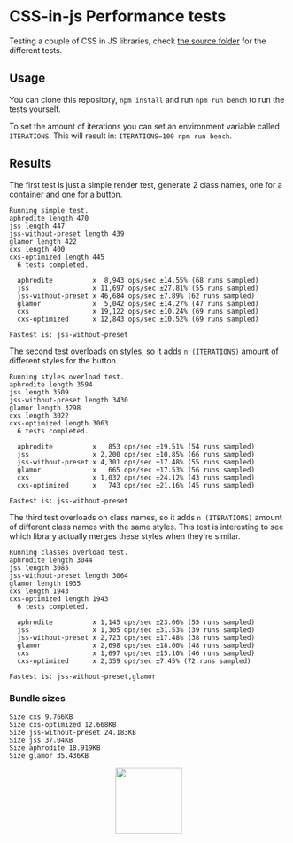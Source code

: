 # CSS-in-js Performance tests

Testing a couple of CSS in JS libraries, check [the source folder](./src/cases) for the different tests.

## Usage

You can clone this repository, `npm install` and run `npm run bench` to run the tests yourself.

To set the amount of iterations you can set an environment variable called `ITERATIONS`. This will result in: `ITERATIONS=100 npm run bench`.

## Results

The first test is just a simple render test, generate 2 class names, one for a container and one for a button.

```
Running simple test.
aphrodite length 470
jss length 447
jss-without-preset length 439
glamor length 422
cxs length 400
cxs-optimized length 445
  6 tests completed.

  aphrodite          x  8,943 ops/sec ±14.55% (68 runs sampled)
  jss                x 11,697 ops/sec ±27.81% (55 runs sampled)
  jss-without-preset x 46,684 ops/sec ±7.89% (62 runs sampled)
  glamor             x  5,042 ops/sec ±14.27% (47 runs sampled)
  cxs                x 19,122 ops/sec ±10.24% (69 runs sampled)
  cxs-optimized      x 12,843 ops/sec ±10.52% (69 runs sampled)

Fastest is: jss-without-preset
```

The second test overloads on styles, so it adds `n (ITERATIONS)` amount of different styles for the button.

```
Running styles overload test.
aphrodite length 3594
jss length 3509
jss-without-preset length 3430
glamor length 3298
cxs length 3022
cxs-optimized length 3063
  6 tests completed.

  aphrodite          x   853 ops/sec ±19.51% (54 runs sampled)
  jss                x 2,200 ops/sec ±10.85% (66 runs sampled)
  jss-without-preset x 4,301 ops/sec ±17.48% (55 runs sampled)
  glamor             x   665 ops/sec ±17.53% (56 runs sampled)
  cxs                x 1,032 ops/sec ±24.12% (43 runs sampled)
  cxs-optimized      x   743 ops/sec ±21.16% (45 runs sampled)

Fastest is: jss-without-preset
```

The third test overloads on class names, so it adds `n (ITERATIONS)` amount of different class names with the same styles. This test is interesting to see which library actually merges these styles when they're similar.

```
Running classes overload test.
aphrodite length 3044
jss length 3085
jss-without-preset length 3064
glamor length 1935
cxs length 1943
cxs-optimized length 1943
  6 tests completed.

  aphrodite          x 1,145 ops/sec ±23.06% (55 runs sampled)
  jss                x 1,305 ops/sec ±31.53% (39 runs sampled)
  jss-without-preset x 2,723 ops/sec ±17.48% (38 runs sampled)
  glamor             x 2,698 ops/sec ±18.00% (48 runs sampled)
  cxs                x 1,697 ops/sec ±15.10% (46 runs sampled)
  cxs-optimized      x 2,359 ops/sec ±7.45% (72 runs sampled)

Fastest is: jss-without-preset,glamor
```

### Bundle sizes

```
Size cxs 9.766KB
Size cxs-optimized 12.668KB
Size jss-without-preset 24.183KB
Size jss 37.04KB
Size aphrodite 18.919KB
Size glamor 35.436KB
```

<p align="center">
  <a href="https://hellofresh.com">
    <img width="120" src="https://www.hellofresh.de/images/hellofresh/press/HelloFresh_Logo.png">
  </a>
</p>
